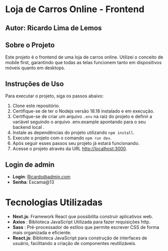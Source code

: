 # Loja de Carros Online - Frontend

## Autor: Ricardo Lima de Lemos
## Sobre o Projeto

Este projeto é o frontend de uma loja de carros online. Utilizei o conceito de mobile first, garantindo que todas as telas funcionem tanto em dispositivos móveis quanto em desktops.


## Instruções de Uso

Para executar o projeto, siga os passos abaixo:

1. Clone este repositório.
2. Certifique-se de ter o Nodejs versão 18.18 instalado e em execução.
3. Certifique-se de criar um arquivo `.env` na raiz do projeto e definir a variável seguindo o arquivo .env.example apontando para o seu backend local .
4. Instale as dependências do projeto utilizando `npm install`.
5. Execute o projeto com o comando `npm run dev`.
6. Após seguir esses passos seu projeto já estará funcionando. 
7. Acesse o projeto através da URL [http://localhost:3000](http://localhost:3000).

## Login de admin
- **Login**: Ricardo@admin.com
- **Senha**: Escama@13


# Tecnologias Utilizadas

- **Next.js**: Framework React que possibilita construir aplicativos web.
- **Axios** : Biblioteca JavaScript Utilizada para fazer requisições http. 
- **Sass** : Pré-processador de estilos que permite escrever CSS de forma mais organizada e eficiente.
- **React.js**: Biblioteca JavaScript para construção de interfaces de usuário, facilitando a criação de componentes reutilizáveis.




